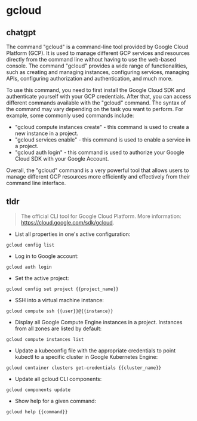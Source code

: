 # gcloud 
## chatgpt 
The command "gcloud" is a command-line tool provided by Google Cloud Platform (GCP). It is used to manage different GCP services and resources directly from the command line without having to use the web-based console. The command "gcloud" provides a wide range of functionalities, such as creating and managing instances, configuring services, managing APIs, configuring authorization and authentication, and much more.

To use this command, you need to first install the Google Cloud SDK and authenticate yourself with your GCP credentials. After that, you can access different commands available with the "gcloud" command. The syntax of the command may vary depending on the task you want to perform. For example, some commonly used commands include:

- "gcloud compute instances create" - this command is used to create a new instance in a project.
- "gcloud services enable" - this command is used to enable a service in a project.
- "gcloud auth login" - this command is used to authorize your Google Cloud SDK with your Google Account.

Overall, the "gcloud" command is a very powerful tool that allows users to manage different GCP resources more efficiently and effectively from their command line interface. 

## tldr 
 
> The official CLI tool for Google Cloud Platform.
> More information: <https://cloud.google.com/sdk/gcloud>.

- List all properties in one's active configuration:

`gcloud config list`

- Log in to Google account:

`gcloud auth login`

- Set the active project:

`gcloud config set project {{project_name}}`

- SSH into a virtual machine instance:

`gcloud compute ssh {{user}}@{{instance}} `

- Display all Google Compute Engine instances in a project. Instances from all zones are listed by default:

`gcloud compute instances list`

- Update a kubeconfig file with the appropriate credentials to point kubectl to a specific cluster in Google Kubernetes Engine:

`gcloud container clusters get-credentials {{cluster_name}}`

- Update all gcloud CLI components:

`gcloud components update`

- Show help for a given command:

`gcloud help {{command}}`
